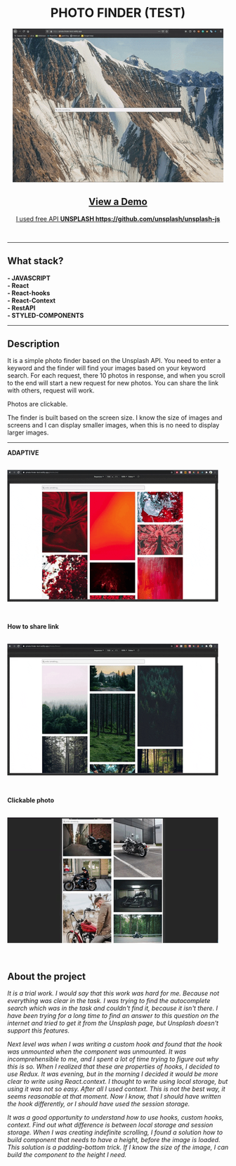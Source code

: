 <h1 align='center'> PHOTO FINDER (TEST)</h1>

<center><img src='src/assets/usability_of_finder.gif'/></center>

<h2 align='center'> <a href='https://photo-finder-test.netlify.app/'>View a Demo</h2>

<p align='center'>I used free API <b> UNSPLASH <a href='https://github.com/unsplash/unsplash-js'>https://github.com/unsplash/unsplash-js</a></b> </p>

<br>

____________________________________________________________________
## What stack?
**- JAVASCRIPT**<br> 
**- React**<br> 
**- React-hooks**<br> 
**- React-Context**<br> 
**- RestAPI**<br> 
**- STYLED-COMPONENTS**<br> 
____________________________________________________________________

## Description

It is a simple photo finder based on the Unsplash API. You need to enter a keyword and the finder will find your images based on your keyword search. For each request, there 10 photos in response, and when you scroll to the end will start a new request for new photos.
You can share the link with others, request will work.

Photos are clickable.

The finder is built based on the screen size. I know the size of images and screens and I can display smaller images, when this is no need to display larger images.

____________________________________________________________________

**ADAPTIVE**
<br> 
<br> 

![Adaptive for screens](src/assets/adaptive_to_devices.gif)

<br>

**How to share link**
<br> 
<br> 

![how to share link](src/assets/shared_link.gif)

<br>

**Clickable photo**
<br> 
<br> 

![Clickable photo](src/assets/Big_Photo.gif)

<br>


## About the project

*It is a trial work. I would say that this work was hard for me. Because not everything was clear in the task. I was trying to find the autocomplete search which was in the task and couldn't find it, because it isn't there. I have been trying for a long time to find an answer to this question on the internet and tried to get it from the Unsplash page, but Unsplash doesn't support this features.*
<br>

*Next level was when I was writing a custom hook and found that the hook was unmounted when the component was unmounted. It was incomprehensible to me, and I spent a lot of time trying to figure out why this is so. When I realized that these are properties of hooks, I decided to use Redux. It was evening, but in the morning I decided it would be more clear to write using React.context. I thought to write using local storage, but using it was not so easy. After all I used context. This is not the best way, it seems reasonable at that moment. Now I know, that I should have written the hook differently, or I should have used the session storage.*


*It was a good opportunity to understand how to use hooks, custom hooks, context. Find out what difference is between local storage and session storage. When I was creating indefinite scrolling, I found a solution how to build component that needs to have a height, before the image is loaded. This solution is a padding-bottom trick. If I know the size of the image, I can build the component to the height I need.*
